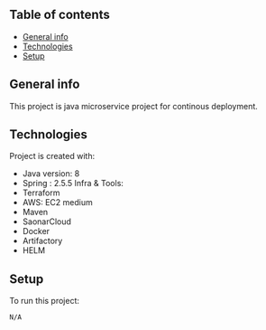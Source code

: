 ## Table of contents
* [General info](#general-info)
* [Technologies](#technologies)
* [Setup](#setup)

## General info
This project is java microservice project for continous deployment.
## Technologies
Project is created with:
* Java version: 8
* Spring : 2.5.5
Infra & Tools:
* Terraform
* AWS: EC2 medium
* Maven
* SaonarCloud
* Docker
* Artifactory
* HELM
	
## Setup
To run this project:

```
N/A
```
